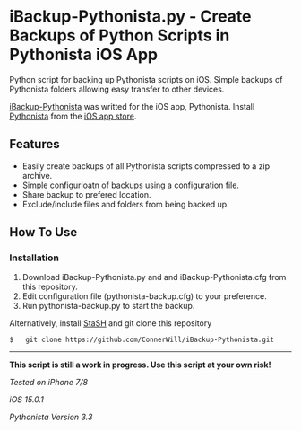 # iBackup-Pythonista.py - Create Backups of Python Scripts in Pythonista iOS App

Python script for backing up Pythonista scripts on iOS. Simple backups of Pythonista folders allowing easy transfer to other devices.

[iBackup-Pythonista](https://github.com/ConnerWill/iBackup-Pythonista)  was writted for the iOS app, Pythonista. Install [Pythonista](https://omz-software.com/pythonista) from the [iOS app store](https://apps.apple.com/us/app/pythonista-3/id1085978097).


## Features
* Easily create backups of all Pythonista scripts compressed to a zip archive.
* Simple configurioatn of backups using a configuration file.
* Share backup to prefered location.
* Exclude/include files and folders from being backed up.

## How To Use
### Installation

1. Download iBackup-Pythonista.py and and iBackup-Pythonista.cfg from this repository.
2. Edit configuration file (pythonista-backup.cfg) to your preference.
3. Run pythonista-backup.py to start the backup.

Alternatively, install [StaSH](https://github.com/ywangd/stash) and git clone this repository

```
$   git clone https://github.com/ConnerWill/iBackup-Pythonista.git
```
---

**This script is still a work in progress. Use this script at your own risk!**

*Tested on iPhone 7/8*

*iOS 15.0.1*

*Pythonista Version 3.3*
